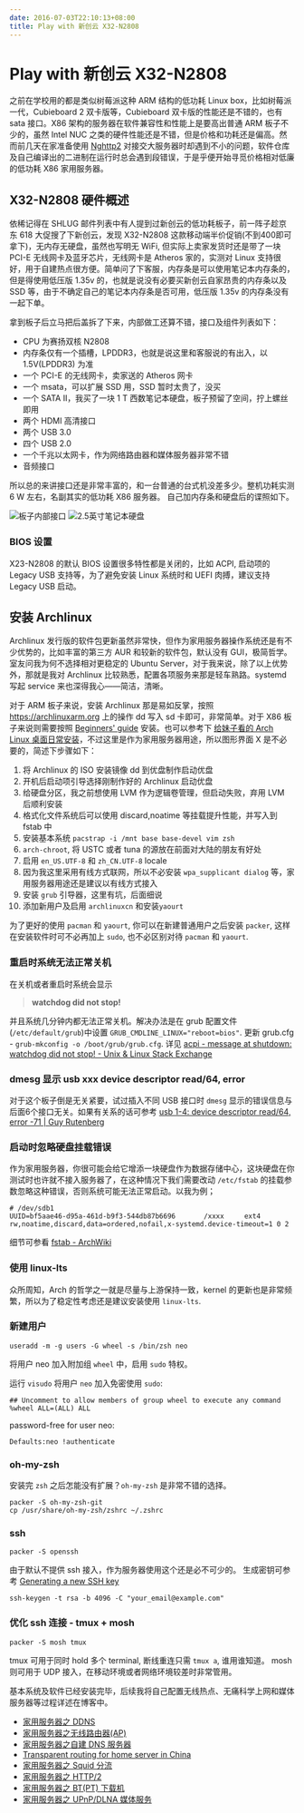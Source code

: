 ```yaml
---
date: 2016-07-03T22:10:13+08:00
title: Play with 新创云 X32-N2808
---
```


# Play with 新创云 X32-N2808

之前在学校用的都是类似树莓派这种 ARM 结构的低功耗 Linux box，比如树莓派一代，Cubieboard 2 双卡版等，Cubieboard 双卡版的性能还是不错的，也有 sata 接口。X86 架构的服务器在软件兼容性和性能上是要高出普通 ARM 板子不少的，虽然 Intel NUC 之类的硬件性能还是不错，但是价格和功耗还是偏高。然而前几天在家准备使用 [Nghttp2](https://nghttp2.org/) 对接交大服务器时却遇到不小的问题，软件仓库及自己编译出的二进制在运行时总会遇到段错误，于是乎便开始寻觅价格相对低廉的低功耗 X86 家用服务器。

## X32-N2808 硬件概述

依稀记得在 SHLUG 邮件列表中有人提到过新创云的低功耗板子，前一阵子趁京东 618 大促搜了下新创云，发现 X32-N2808 这款移动端半价促销(不到400即可拿下)，无内存无硬盘，虽然也写明无 WiFi, 但实际上卖家发货时还是带了一块 PCI-E 无线网卡及蓝牙芯片，无线网卡是 Atheros 家的，实测对 Linux 支持很好，用于自建热点很方便。简单问了下客服，内存条是可以使用笔记本内存条的，但是得使用低压版 1.35v 的，也就是说没有必要买新创云自家昂贵的内存条以及 SSD 等，由于不确定自己的笔记本内存条是否可用，低压版 1.35v 的内存条没有一起下单。

拿到板子后立马把后盖拆了下来，内部做工还算不错，接口及组件列表如下：

- CPU 为赛扬双核 N2808
- 内存条仅有一个插槽，LPDDR3，也就是说这里和客服说的有出入，以 1.5V(LPDDR3) 为准
- 一个 PCI-E 的无线网卡，卖家送的 Atheros 网卡
- 一个 msata，可以扩展 SSD 用，SSD 暂时太贵了，没买
- 一个 SATA II，我买了一块 1 T 西数笔记本硬盘，板子预留了空间，拧上螺丝即用
- 两个 HDMI 高清接口
- 两个 USB 3.0
- 四个 USB 2.0
- 一个千兆以太网卡，作为网络路由器和媒体服务器非常不错
- 音频接口

所以总的来讲接口还是非常丰富的，和一台普通的台式机没差多少。整机功耗实测 6 W 左右，名副其实的低功耗 X86 服务器。
自己加内存条和硬盘后的谍照如下。

![板子内部接口](http://7xojrx.com1.z0.glb.clouddn.com/images/misc/x32-n2808-1.jpeg-q75)
![2.5英寸笔记本硬盘](http://7xojrx.com1.z0.glb.clouddn.com/images/misc/x32-n2808-2.jpeg-q75)

<!--more-->
### BIOS 设置

X23-N2808 的默认 BIOS 设置很多特性都是关闭的，比如 ACPI, 启动项的 Legacy USB 支持等，为了避免安装 Linux 系统时和 UEFI 肉搏，建议支持 Legacy USB 启动。

## 安装 Archlinux

Archlinux 发行版的软件包更新虽然非常快，但作为家用服务器操作系统还是有不少优势的，比如丰富的第三方 AUR 和较新的软件包，默认没有 GUI，极简哲学。室友问我为何不选择相对更稳定的 Ubuntu Server，对于我来说，除了以上优势外，那就是我对 Archlinux 比较熟悉，配置各项服务来那是轻车熟路。systemd 写起 service 来也深得我心——简洁，清晰。

对于 ARM 板子来说，安装 Archlinux 那是易如反掌，按照 <https://archlinuxarm.org> 上的操作 dd 写入 sd 卡即可，非常简单。对于 X86 板子来说则需要按照 [Beginners' guide](https://wiki.archlinux.org/index.php/Beginners%27_guide) 安装。也可以参考下 [给妹子看的 Arch Linux 桌面日常安装](https://bigeagle.me/2014/06/archlinux-install-for-beginners/)，不过这里是作为家用服务器用途，所以图形界面 X 是不必要的，简述下步骤如下：

1. 将 Archlinux 的 ISO 安装镜像 dd 到优盘制作启动优盘
2. 开机后启动项引导选择刚制作好的 Archlinux 启动优盘
3. 给硬盘分区，我之前想使用 LVM 作为逻辑卷管理，但启动失败，弃用 LVM 后顺利安装
4. 格式化文件系统后可以使用 discard,noatime 等挂载提升性能，并写入到 fstab 中
5. 安装基本系统 `pacstrap -i /mnt base base-devel vim zsh`
6. `arch-chroot`, 将 USTC 或者 tuna 的源放在前面对大陆的朋友有好处
7. 启用 `en_US.UTF-8` 和 `zh_CN.UTF-8` locale
8. 因为我这里采用有线方式联网，所以不必安装 `wpa_supplicant dialog` 等，家用服务器用途还是建议以有线方式接入
9. 安装 `grub` 引导器，这里有坑，后面细说
10. 添加新用户及启用 `archlinuxcn` 和安装`yaourt`

为了更好的使用 `pacman` 和 `yaourt`, 你可以在新建普通用户之后安装 `packer`, 这样在安装软件时可不必再加上 `sudo`, 也不必区别对待 `pacman` 和 `yaourt`.

### 重启时系统无法正常关机

在关机或者重启时系统会显示
> **watchdog did not stop!**

并且系统几分钟内都无法正常关机。解决办法是在 grub 配置文件(`/etc/default/grub`)中设置 `GRUB_CMDLINE_LINUX="reboot=bios"`.  更新 grub.cfg - `grub-mkconfig -o /boot/grub/grub.cfg`. 详见 [acpi - message at shutdown: watchdog did not stop! - Unix & Linux Stack Exchange](http://unix.stackexchange.com/questions/249654/message-at-shutdown-watchdog-did-not-stop)

### dmesg 显示 usb xxx device descriptor read/64, error

对于这个板子倒是无关紧要，试过插入不同 USB 接口时 `dmesg` 显示的错误信息与后面6个接口无关。如果有关系的话可参考
[usb 1-4: device descriptor read/64, error -71 | Guy Rutenberg](https://www.guyrutenberg.com/2008/06/26/usb-1-4-device-descriptor-read64-error-71/)

### 启动时忽略硬盘挂载错误

作为家用服务器，你很可能会给它增添一块硬盘作为数据存储中心，这块硬盘在你测试时也许就不接入服务器了，在这种情况下我们需要改动 `/etc/fstab` 的挂载参数忽略这种错误，否则系统可能无法正常启动。以我为例；
```
# /dev/sdb1
UUID=bf5aae46-d95a-461d-b9f3-544db87b6696       /xxxx     ext4            rw,noatime,discard,data=ordered,nofail,x-systemd.device-timeout=1 0 2
```
细节可参看 [fstab - ArchWiki](https://wiki.archlinux.org/index.php/fstab#Automount_with_systemd)

### 使用 linux-lts

众所周知，Arch 的哲学之一就是尽量与上游保持一致，kernel 的更新也是非常频繁，所以为了稳定性考虑还是建议安装使用 `linux-lts`.

### 新建用户

```
useradd -m -g users -G wheel -s /bin/zsh neo
```

将用户 neo 加入附加组 `wheel` 中，启用 `sudo` 特权。

运行 `visudo` 将用户 `neo` 加入免密使用 `sudo`:
```
## Uncomment to allow members of group wheel to execute any command
%wheel ALL=(ALL) ALL
```
password-free for user neo:
```
Defaults:neo !authenticate
```

### oh-my-zsh

安装完 `zsh` 之后怎能没有扩展？`oh-my-zsh` 是非常不错的选择。

```
packer -S oh-my-zsh-git
cp /usr/share/oh-my-zsh/zshrc ~/.zshrc
```

### ssh

```
packer -S openssh
```

由于默认不提供 ssh 接入，作为服务器使用这个还是必不可少的。
生成密钥可参考 [Generating a new SSH key](https://help.github.com/articles/generating-a-new-ssh-key-and-adding-it-to-the-ssh-agent/)

```
ssh-keygen -t rsa -b 4096 -C "your_email@example.com"
```

### 优化 ssh 连接 - tmux + mosh

```
packer -S mosh tmux
```

tmux 可用于同时 hold 多个 terminal, 断线重连只需 `tmux a`, 谁用谁知道。
mosh 则可用于 UDP 接入，在移动环境或者网络环境较差时非常管用。

基本系统及软件已经安装完毕，后续我将自己配置无线热点、无痛科学上网和媒体服务器等过程详述在博客中。

- [家用服务器之 DDNS](../../2016/07/DDNS-for-home-server.html)
- [家用服务器之无线路由器(AP)](../../2016/07/Access-Points-for-home-server.html)
- [家用服务器之自建 DNS 服务器](../../2014/11/cubieboard2-dns-server.html)
- [Transparent routing for home server in China](../../2016/07/Transparent-routing-for-home-server-in-China.html)
- [家用服务器之 Squid 分流](../../2016/07/Squid-for-home-server.html)
- [家用服务器之 HTTP/2](../../2016/07/HTTP-2-proxy-for-home-server.html)
- [家用服务器之 BT(PT) 下载机](../../2014/11/archlinux-bt-download.html)
- [家用服务器之 UPnP/DLNA 媒体服务](../../2014/11/archlinux-minidlna.html)